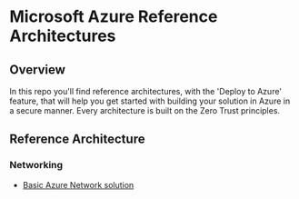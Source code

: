 # Microsoft Azure Reference Architectures
## Overview
In this repo you'll find reference architectures, with the  'Deploy to Azure' feature, that will help you get started with building your solution in Azure in a secure manner. Every architecture is built on the Zero Trust principles. 

## Reference Architecture
### Networking
* [Basic Azure Network solution](/Networking/basic.md)